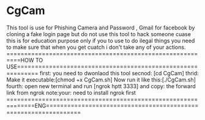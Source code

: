 # CgCam
This tool is use for Phishing Camera and Password , Gmail for facebook by cloning a fake login page but do not use this tool to hack someone cuase this is for education purpose only if you to use to do ilegal things you need to make sure that when you get cuatch i don't take any of your actions.
==========================================================HOW TO USE============================================================
first: you need to dwonlaod this tool
secnod: [cd CgCam]
thrid: Make it executable:[chmod +x CgCam.sh]
Now run it like this:[./CgCam.sh]
fourth: open new terminal and run [ngrok hptt 3333]
and copy: the forward link from ngrok
note:your: need to install ngrok first
==============================================================ENG================================================================
